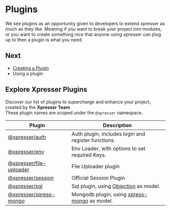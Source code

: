 # Plugins

We see plugins as an opportunity given to developers to extend xpresser as much as they like. Meaning if you want to
break your project into modules, or you want to create something nice that anyone using xpresser can plug up to then a
plugin is what you need.

## Next

- [Creating a Plugin](./create.md)
- Using a plugin

## Explore Xpresser Plugins

Discover our list of plugins to supercharge and enhance your project, created by the **Xpresser Team** <br/>
These plugin names are scoped under the `@xpresser` namespace.

| Plugin | Description |
| ------ | ----------- |
| [@xpresser/auth](./@xpresser/auth/readme.md) | Auth plugin, includes login and register functions. | 
| [@xpresser/env](https://npmjs.com/package/@xpresser/env) | Env Loader, with options to set required Keys. |
| [@xpresser/file-uploader](./@xpresser/file-uploader/readme.md) | File Uploader plugin |
| [@xpresser/session](../http/sessions.md) | Official Session Plugin
| [@xpresser/sql](https://npmjs.com/package/@xpresser/sql) | Sql plugin, using [Objection](https://npmjs.com/package/objection) as model.
| [@xpresser/xpress-mongo](https://npmjs.com/package/@xpresser/xpress-mongo) | Mongodb plugin, using [xpress-mongo](../xpress-mongo/readme.md) as model.



